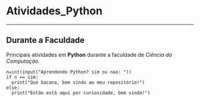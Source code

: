 # Atividades_Python
***
## Durante a Faculdade
Principais atividades em **Python** durante a faculdade de *Ciência da Computação*.
```
n=int(input("Aprendendo Python? sim ou nao: "))
if n == sim:
  print("Que bacana, bem vindo ao meu repositório!")
else:
  print("Então está aqui por curiosidade, bem vindo!")
```
